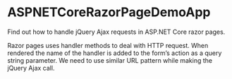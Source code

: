 # ASPNETCoreRazorPageDemoApp

Find out how to handle jQuery Ajax requests in ASP.NET Core razor pages.

Razor pages uses handler methods to deal with HTTP request. When rendered the name of the handler is added to the form’s action as a query string parameter. We need to use similar URL pattern while making the jQuery Ajax call.
